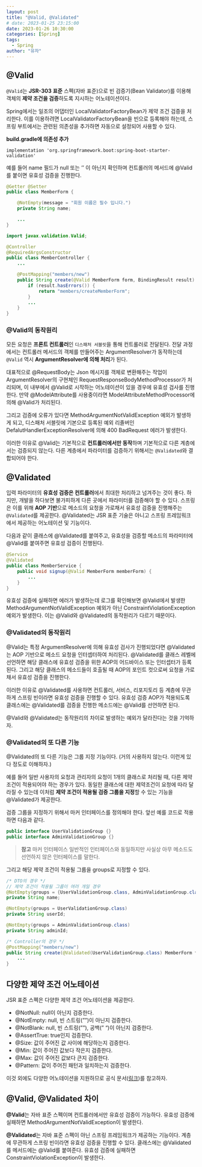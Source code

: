 ```yaml
---
layout: post
title: "@Valid, @Validated"
# date: 2023-01-25 23:15:00
date: 2023-01-26 10:30:00
categories: [Spring]
tags:
  - Spring
author: "유자"
---
```


## @Valid

`@Valid`는 **JSR-303 표준** 스펙(자바 표준)으로 빈 검증기(Bean Validator)를 이용해 객체의 **제약 조건을 검증**하도록 지시하는 어노테이션이다.

Spring에서는 일조의 어댑터인 LocalValidatorFactoryBean가 제약 조건 검증을 처리한다. 이를 이용하려면 LocalValidatorFactoryBean을 빈으로 등록해야 하는데, 스프링 부트에서는 관련된 의존성을 추가하면 자동으로 설정되어 사용할 수 있다.

**build.gradle에 의존성 추가**

```
implementation 'org.springframework.boot:spring-boot-starter-validation'
```

예를 들어 name 필드가 null 또는 ’’ 이 아닌지 확인하며 컨트롤러의 메서드에 @Valid를 붙이면 유효성 검증을 진행한다.

```java
@Getter @Setter
public class MemberForm {

    @NotEmpty(message = "회원 이름은 필수 입니다.")
    private String name;

    ...
}
```

```java
import javax.validation.Valid;

@Controller
@RequiredArgsConstructor
public class MemberController {
    ...

    @PostMapping("members/new")
    public String create(@Valid MemberForm form, BindingResult result) {
        if (result.hasErrors()) {
            return "members/createMemberForm";
        }
        ...
    }
}
```

### @Valid의 동작원리

모든 요청은 **프론트 컨트롤러**인 `디스패처 서블릿`을 통해 컨트롤러로 전달된다. 전달 과정에서는 컨트롤러 메서드의 객체를 만들어주는 ArgumentResolver가 동작하는데 `@Valid` 역시 **ArgumentResolver에 의해 처리**가 된다.

대표적으로 @RequestBody는 Json 메시지를 객체로 변환해주는 작업이 ArgumentResolver의 구현체인 RequestResponseBodyMethodProcessor가 처리되며, 이 내부에서 @Valid로 시작하는 어노테이션이 있을 경우에 유효성 검사를 진행한다. 만약 @ModelAttribute를 사용중이라면 ModelAttributeMethodProcessor에 의해 @Valid가 처리된다.

그리고 검증에 오류가 있다면 MethodArgumentNotValidException 예외가 발생하게 되고, 디스패처 서블릿에 기본으로 등록된 예외 리졸버인 DefalutHandlerExceptionResolver에 의해 400 BadRequest 에러가 발생한다.

이러한 이유로 @Valid는 기본적으로 **컨트롤러에서만 동작**하며 기본적으로 다른 계층에서는 검증되지 않는다. 다른 계층에서 파라미터를 검증하기 위해서는 `@Validated`와 결합되어야 한다.

## @Validated

입력 파라미터의 **유효성 검증은 컨트롤러**에서 최대한 처리하고 넘겨주는 것이 좋다. 하지만, 개발을 하다보면 불가피하게 다른 곳에서 파라미터를 검증해야 할 수 있다. 스프링은 이를 위해 **AOP 기반**으로 메소드의 요청을 가로채서 유효성 검증을 진행해주는 `@Validated`를 제공한다. @Validated는 JSR 표준 기술은 아니고 스프링 프레임워크에서 제공하는 어노테이션 및 기능이다.

다음과 같이 클래스에 @Validated를 붙여주고, 유효성을 검증할 메소드의 파라미터에 @Valid를 붙여주면 유효성 검증이 진행된다.

```java
@Service
@Validated
public class MemberService {
    public void signup(@Valid MemberForm memberForm) {
        ...
    }
}
```

유효성 검증에 실패하면 에러가 발생하는데 로그를 확인해보면 @Valid에서 발생한 MethodArgumentNotValidException 예외가 아닌 ConstraintViolationException 예외가 발생한다. 이는 @Valid와 @Validated의 동작원리가 다르기 때문이다.

### @Validated의 동작원리

@Valid는 특정 ArgumentResolver에 의해 유효성 검사가 진행되었다면 @Validated는 AOP 기반으로 메소드 요청을 인터셉터하여 처리된다. @Validated를 클래스 레벨에 선언하면 해당 클래스에 유효성 검증을 위한 AOP의 어드바이스 또는 인터셉터가 등록된다. 그리고 해당 클래스의 메소드들이 호출될 때 AOP의 포인트 컷으로써 요청을 가로채서 유효성 검증을 진행한다.

이러한 이유로 @Validated를 사용하면 컨트롤러, 서비스, 리포지토리 등 계층에 무관하게 스프링 빈이라면 유효성 검증을 진행할 수 있다. 유효성 검증 AOP가 적용되도록 클래스에는 @Validated를 검증을 진행한 메소드에는 @Valid를 선언하면 된다.

@Valid와 @Validated는 동작원리의 차이로 발생하는 예외가 달라진다는 것을 기억하자.

### @Validated의 또 다른 기능

@Validated의 또 다른 기능은 그룹 지정 기능이다. (거의 사용하지 않는다. 이런게 있다 정도로 이해하자.)

예를 들어 일반 사용자의 요청과 관리자의 요청이 1개의 클래스로 처리될 때, 다른 제약 조건이 적용되어야 하는 경우가 있다. 동일한 클래스에 대한 제약조건이 요청에 따라 달라질 수 있는데 이처럼 **제약 조건이 적용될 검증 그룹을 지정**할 수 있는 기능을 @Validated가 제공한다.

검증 그룹을 지정하기 위해서 마커 인터페이스를 정의해야 한다. 앞선 예를 코드로 적용하면 다음과 같다.

```java
public interface UserValidationGroup {}
public interface AdminValidationGroup {}
```

> **참고** 마커 인터페이스
일반적인 인터페이스와 동일하지만 사실상 아무 메소드도 선언하지 않은 인터페이스를 말한다.
> 

그리고 해당 제약 조건이 적용될 그룹을 groups로 지정할 수 있다.

```java
/* DTO의 경우 */
// 제약 조건이 적용될 그룹이 여러 개일 경우
@NotEmpty(groups = {UserValidationGroup.class, AdminValidationGroup.class} ) 
private String name; 

@NotEmpty(groups = UserValidationGroup.class) 
private String userId; 

@NotEmpty(groups = AdminValidationGroup.class) 
private String adminId;

/* Controller의 경우 */
@PostMapping("members/new")
public String create(@Validated(UserValidationGroup.class) MemberForm form) {
    ...
}
```

## 다양한 제약 조건 어노테이션

JSR 표준 스펙은 다양한 제약 조건 어노테이션을 제공한다.

- @NotNull: null이 아닌지 검증한다.
- @NotEmpty: null, 빈 스트링(””)이 아닌지 검증한다.
- @NotBlank: null, 빈 스트링(””), 공백(” “)이 아닌지 검증한다.
- @AssertTrue: true인지 검증한다.
- @Size: 값이 주어진 값 사이에 해당하는지 검증한다.
- @Min: 값이 주어진 값보다 작은지 검증한다.
- @Max: 값이 주어진 값보다 큰지 검증한다.
- @Pattern: 값이 주어진 패턴과 일치하는지 검증한다.

이것 외에도 다양한 어노테이션을 지원하므로 공식 문서([링크](https://javaee.github.io/javaee-spec/javadocs/javax/validation/constraints/package-summary.html))를 참고하자.

## @Valid, @Validated 차이

**@Valid**는 자바 표준 스펙이며 컨트롤러에서만 유효성 검증이 가능하다. 유효성 검증에 실패하면 MethodArgumentNotValidException이 발생한다.

**@Validated**는 자바 표준 스펙이 아닌 스프링 프레임워크가 제공하는 기능이다. 계층에 무관하게 스프링 빈이라면 유효성 검증을 진행할 수 있다. 클래스에는 @Validated를 메서드에는 @Valid를 붙여준다. 유효성 검증에 실패하면 ConstraintViolationException이 발생한다.